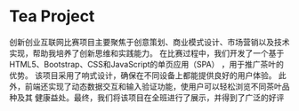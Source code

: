 # Tea Project

创新创业互联网比赛项目主要聚焦于创意策划、商业模式设计、市场营销以及技术实现，帮助我培养了创新思维和实践能力。
在比赛过程中，我们开发了一个基于HTML5、Bootstrap、CSS和JavaScript的单页应用（SPA） ，用于推广茶叶的优势。
该项目采用了响式设计，确保在不同设备上都能提供良好的用户体验。
此外，前端还实现了动态数据交互和输入验证功能，使用户可以轻松浏览不同茶叶品种及其
健康益处。最终，我们将该项目在全班进行了展示，并得到了广泛的好评